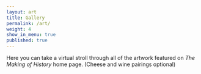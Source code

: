 ```yaml
---
layout: art
title: Gallery
permalink: /art/
weight: 4
show_in_menu: true
published: true
---
```


Here you can take a virtual stroll through all of the artwork featured on *The Making of History* home page. (Cheese and wine pairings optional)
